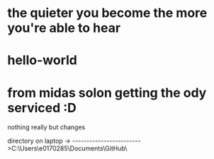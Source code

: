 # the quieter you become the more you're able to hear
# hello-world
# from midas solon getting the ody serviced :D
nothing
really but changes

directory on laptop -> ------------------------>C:\Users\e0170285\Documents\GitHub\